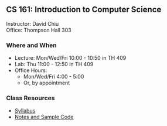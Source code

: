 ## CS 161: Introduction to Computer Science

Instructor: David Chiu\
Office: Thompson Hall 303

### Where and When
- Lecture: Mon/Wed/Fri 10:00 - 10:50 in TH 409
- Lab: Thu 11:00 - 12:50 in TH 409
- Office Hours: 
  - Mon/Wed/Fri 4:00 - 5:00
  - Or, by appointment

### Class Resources
- [Syllabus](syllabus)
- [Notes and Sample Code](https://canvas.pugetsound.edu)

<!-- David's schedule generator! Do not touch -->
<div id="schedule">&nbsp;</div>
<script type="text/javascript" src="../calendar.js"></script>
<script type="text/javascript" src="schedule.js"></script>
<!-- End -->


